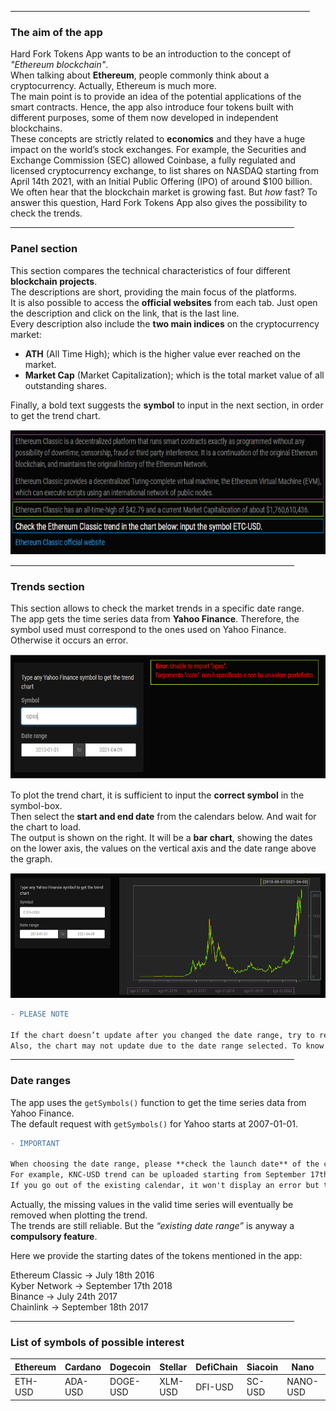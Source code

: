 <!---
Title: "Hard Fork Tokens"
author: "Camillo Giuseppe Majerczyk"
date: "10/04/2021"
output: html_document
--->

<hr align="center" size="4px" width="95%">

### The aim of the app
Hard Fork Tokens App wants to be an introduction to the concept of *"Ethereum blockchain"*. <br> When talking about **Ethereum**, people commonly think about a cryptocurrency. Actually, Ethereum is much more. <br>
The main point is to provide an idea of the potential applications of the smart contracts. Hence, the app also introduce four tokens built with different purposes, some of them now developed in independent blockchains. <br>
These concepts are strictly related to **economics** and they have a huge impact on the world’s stock exchanges. For example, the Securities and Exchange Commission (SEC) allowed Coinbase, a fully regulated and licensed cryptocurrency exchange, to list shares on NASDAQ starting from April 14th 2021, with an Initial Public Offering (IPO) of around $100 billion. <br>
We often hear that the blockchain market is growing fast. But *how* fast? To answer this question, Hard Fork Tokens App also gives the possibility to check the trends. <br>

<hr align="center" size="4px" width="90%">

### Panel section
This section compares the technical characteristics of four different **blockchain projects**. <br>
The descriptions are short, providing the main focus of the platforms. <br> It is also possible to access the **official websites** from each tab. Just open the description and click on the link, that is the last line. <br>
Every description also include the **two main indices** on the cryptocurrency market:

* **ATH** (All Time High); which is the higher value ever reached on the market.
* **Market Cap** (Market Capitalization); which is the total market value of all outstanding shares.

Finally, a bold text suggests the **symbol** to input in the next section, in order to get the trend chart. <br>

<p align="center">
<img src="HardForkTokens/www/descriptiondiv.png" width="700" height="200">
</p>

<hr align="center" size="4px" width="90%">

### Trends section
This section allows to check the market trends in a specific date range. <br>
The app gets the time series data from **Yahoo Finance**. Therefore, the symbol used must correspond to the ones used on Yahoo Finance. Otherwise it occurs an error.

<p align="center">
<img src="HardForkTokens/www/errortrend.png" width="700" height="200">
</p>

To plot the trend chart, it is sufficient to input the **correct symbol** in the symbol-box. <br>
Then select the **start and end date** from the calendars below. And wait for the chart to load. <br>
The output is shown on the right. It will be a **bar chart**, showing the dates on the lower axis, the values on the vertical axis and the date range above the graph. <br>

<p align="center">
<img src="HardForkTokens/www/exchart.png" width="700" height="200">
</p>

```diff
- PLEASE NOTE

If the chart doesn’t update after you changed the date range, try to re-write the symbol with the calendar already set. <br>
Also, the chart may not update due to the date range selected. To know more, read below.
```

<hr align="center" size="4px" width="90%">

### Date ranges
The app uses the `getSymbols()`  function to get the time series data from Yahoo Finance. <br>
The default request with `getSymbols()` for Yahoo starts at 2007-01-01.

```diff
- IMPORTANT

When choosing the date range, please **check the launch date** of the cryptocurrency / token. <br>
For example, KNC-USD trend can be uploaded starting from September 17th 2018, since this is the date Kyber Network has been launched in the market. <br>
If you go out of the existing calendar, it won't display an error but the chart won’t upload.
```

Actually, the missing values in the valid time series  will eventually be removed when plotting the trend. <br>
The trends are still reliable. But the *“existing date range”* is anyway a **compulsory feature**.

Here we provide the starting dates of the tokens mentioned in the app: 

Ethereum Classic  &#8594;  July 18th 2016  <br>
Kyber Network  &#8594;  September 17th 2018  <br>
Binance  &#8594;  July 24th 2017  <br>
Chainlink  &#8594;  September 18th 2017  <br>

<hr align="center" size="4px" width="90%">

### List of symbols of possible interest

| Ethereum | Cardano  | Dogecoin  | Stellar | DefiChain | Siacoin | Nano     | Skycoin  | Diamond  | Tether   |
| -------- | -------- | --------- | ------- | --------- | ------  | -------- | -------  | -------  | -------- |
| ETH-USD  | ADA-USD  | DOGE-USD  | XLM-USD | DFI-USD   | SC-USD  | NANO-USD | SKY-USD  | DMD-USD  | USDT-USD |
